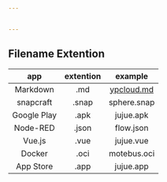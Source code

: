 ```yaml
---


---
```


<h2 id="filename-extention">Filename Extention</h2>

<table>
<thead>
<tr>
<th align="center">app</th>
<th align="center">extention</th>
<th align="center">example</th>
</tr>
</thead>
<tbody>
<tr>
<td align="center">Markdown</td>
<td align="center">.md</td>
<td align="center"><a href="http://ypcloud.md">ypcloud.md</a></td>
</tr>
<tr>
<td align="center">snapcraft</td>
<td align="center">.snap</td>
<td align="center">sphere.snap</td>
</tr>
<tr>
<td align="center">Google Play</td>
<td align="center">.apk</td>
<td align="center">jujue.apk</td>
</tr>
<tr>
<td align="center">Node-RED</td>
<td align="center">.json</td>
<td align="center">flow.json</td>
</tr>
<tr>
<td align="center">Vue.js</td>
<td align="center">.vue</td>
<td align="center">jujue.vue</td>
</tr>
<tr>
<td align="center">Docker</td>
<td align="center">.oci</td>
<td align="center">motebus.oci</td>
</tr>
<tr>
<td align="center">App Store</td>
<td align="center">.app</td>
<td align="center">jujue.app</td>
</tr>
</tbody>
</table>
